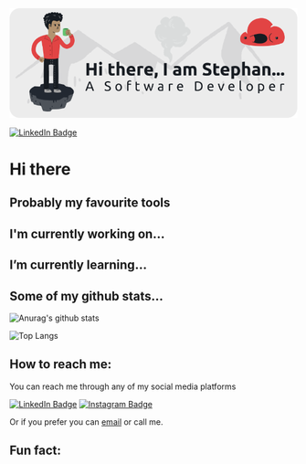 [![Banner](./assets/banner.png)](https://iamstephan.dev)

[![LinkedIn Badge](https://img.shields.io/badge/LinkedIn-0077B5?style=for-the-badge&logo=linkedin&logoColor=white)](https://www.linkedin.com/in/iamstephann/)

# Hi there

## Probably my favourite tools


## I'm currently working on...

## I’m currently learning...

## Some of my github stats...

![Anurag's github stats](https://github-readme-stats.vercel.app/api?username=iamstephan&show_icons=true)

![Top Langs](https://github-readme-stats.vercel.app/api/top-langs/?username=iamstephan&layout=compact)

## How to reach me:
You can reach me through any of my social media platforms

[![LinkedIn Badge](https://img.shields.io/badge/LinkedIn-0077B5?style=for-the-badge&logo=linkedin&logoColor=white)](https://www.linkedin.com/in/iamstephann/)
[![Instagram Badge](https://img.shields.io/badge/Instagram-E4405F?style=for-the-badge&logo=instagram&logoColor=white)](https://www.linkedin.com/in/iamstephann/)

Or if you prefer you can [email](mailto:stephanburger54@gmail.com) or call me.
## Fun fact:
